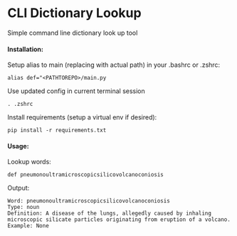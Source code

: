 # CLI Dictionary Lookup
Simple command line dictionary look up tool

#### Installation:
Setup alias to main (replacing <PATHTOREPO> with actual path) in your .bashrc or .zshrc:

```
alias def="<PATHTOREPO>/main.py
```

Use updated config in current terminal session

```
. .zshrc
```

Install requirements (setup a virtual env if desired):

```
pip install -r requirements.txt
```

#### Usage:

Lookup words:

```
def pneumonoultramicroscopicsilicovolcanoconiosis
```

Output:

```
Word: pneumonoultramicroscopicsilicovolcanoconiosis
Type: noun
Definition: A disease of the lungs, allegedly caused by inhaling microscopic silicate particles originating from eruption of a volcano.
Example: None
```

